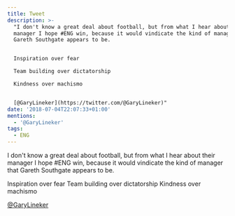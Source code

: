 ```yaml
---
title: Tweet
description: >-
  "I don't know a great deal about football, but from what I hear about their
  manager I hope #ENG win, because it would vindicate the kind of manager that
  Gareth Southgate appears to be. 


  Inspiration over fear

  Team building over dictatorship

  Kindness over machismo


  [@GaryLineker](https://twitter.com/@GaryLineker)"
date: '2018-07-04T22:07:33+01:00'
mentions:
  - '@GaryLineker'
tags:
  - ENG
---
```

I don't know a great deal about football, but from what I hear about their manager I hope #ENG win, because it would vindicate the kind of manager that Gareth Southgate appears to be. 

Inspiration over fear
Team building over dictatorship
Kindness over machismo

[@GaryLineker](https://twitter.com/@GaryLineker)
